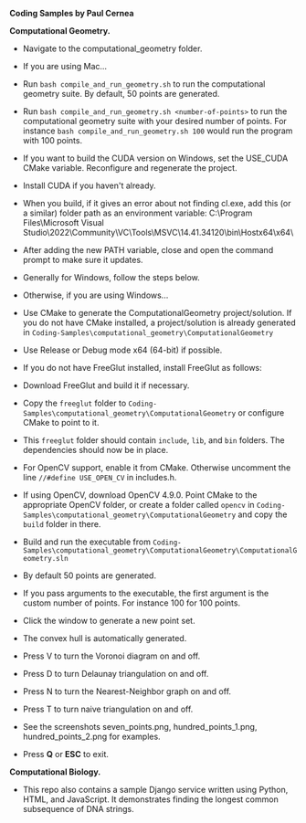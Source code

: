 **Coding Samples by Paul Cernea**

**Computational Geometry.**

* Navigate to the computational_geometry folder.
* If you are using Mac...

* Run `bash compile_and_run_geometry.sh` to run the computational geometry suite.  By default, 50 points are generated.
* Run `bash compile_and_run_geometry.sh <number-of-points>` to run the computational geometry suite with your desired number of points.  For instance `bash compile_and_run_geometry.sh 100` would run the program with 100 points.

* If you want to build the CUDA version on Windows, set the USE_CUDA CMake variable. Reconfigure and regenerate the project.
* Install CUDA if you haven't already.
* When you build, if it gives an error about not finding cl.exe, add this (or a similar) folder path as an environment variable: C:\Program Files\Microsoft Visual Studio\2022\Community\VC\Tools\MSVC\14.41.34120\bin\Hostx64\x64\
* After adding the new PATH variable, close and open the command prompt to make sure it updates.
* Generally for Windows, follow the steps below.

* Otherwise, if you are using Windows...
* Use CMake to generate the ComputationalGeometry project/solution. If you do not have CMake installed, a project/solution is already generated in `Coding-Samples\computational_geometry\ComputationalGeometry`
* Use Release or Debug mode x64 (64-bit) if possible.
* If you do not have FreeGlut installed, install FreeGlut as follows:
* Download FreeGlut and build it if necessary.
* Copy the `freeglut` folder to `Coding-Samples\computational_geometry\ComputationalGeometry` or configure CMake to point to it.
* This `freeglut` folder should contain `include`, `lib`, and `bin` folders. The dependencies should now be in place.
* For OpenCV support, enable it from CMake. Otherwise uncomment the line `//#define USE_OPEN_CV` in includes.h.
* If using OpenCV, download OpenCV 4.9.0. Point CMake to the appropriate OpenCV folder, or create a folder called `opencv` in `Coding-Samples\computational_geometry\ComputationalGeometry` and copy the `build` folder in there.
* Build and run the executable from `Coding-Samples\computational_geometry\ComputationalGeometry\ComputationalGeometry.sln`
* By default 50 points are generated.
* If you pass arguments to the executable, the first argument is the custom number of points. For instance 100 for 100 points.

* Click the window to generate a new point set.
* The convex hull is automatically generated.
* Press V to turn the Voronoi diagram on and off.
* Press D to turn Delaunay triangulation on and off.
* Press N to turn the Nearest-Neighbor graph on and off.
* Press T to turn naive triangulation on and off.
* See the screenshots seven_points.png, hundred_points_1.png, hundred_points_2.png for examples.
* Press **Q** or **ESC** to exit.

**Computational Biology.**

* This repo also contains a sample Django service written using Python, HTML, and JavaScript. It demonstrates finding the longest common subsequence of DNA strings.
